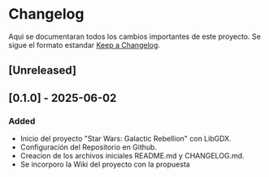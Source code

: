 # Changelog

Aqui se documentaran todos los cambios importantes de este proyecto.
Se sigue el formato estandar [Keep a Changelog](https://keepachangelog.com/es-ES/1.0.0/).


## [Unreleased]

## [0.1.0] - 2025-06-02

### Added
- Inicio del proyecto "Star Wars: Galactic Rebellion" con LibGDX.
- Configuración del Repositorio en Github.
- Creacion de los archivos iniciales README.md y CHANGELOG.md.
- Se incorporo la Wiki del proyecto con la propuesta
